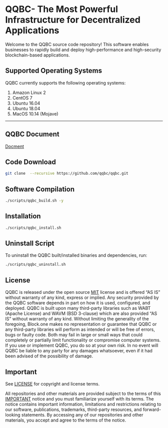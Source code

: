 
# QQBC- The Most Powerful Infrastructure for Decentralized Applications


Welcome to the QQBC source code repository! This software enables businesses to rapidly build and deploy high-performance and high-security blockchain-based applications.


## Supported Operating Systems

QQBC currently supports the following operating systems:  

1. Amazon Linux 2
2. CentOS 7
3. Ubuntu 16.04
4. Ubuntu 18.04
5. MacOS 10.14 (Mojave)

---
## QQBC Document
[Docment](./docs/index.md)
## Code Download
```sh
git clone  --recursive https://github.com/qqbc/qqbc.git
```

## Software Compilation
```sh
./scripts/qqbc_build.sh -y
```

## Installation
```sh
./scripts/qqbc_install.sh
```


## Uninstall Script
To uninstall the QQBC built/installed binaries and dependencies, run:
```sh
./scripts/qqbc_uninstall.sh
```


## License

QQBC is released under the open source [MIT](./LICENSE) license and is offered “AS IS” without warranty of any kind, express or implied. Any security provided by the QQBC software depends in part on how it is used, configured, and deployed. QQBC is built upon many third-party libraries such as WABT (Apache License) and WAVM (BSD 3-clause) which are also provided “AS IS” without warranty of any kind. Without limiting the generality of the foregoing, Block.one makes no representation or guarantee that QQBC or any third-party libraries will perform as intended or will be free of errors, bugs or faulty code. Both may fail in large or small ways that could completely or partially limit functionality or compromise computer systems. If you use or implement QQBC, you do so at your own risk. In no event will QQBC  be liable to any party for any damages whatsoever, even if it had been advised of the possibility of damage.  

## Important

See [LICENSE](./LICENSE) for copyright and license terms.

All repositories and other materials are provided subject to the terms of this [IMPORTANT](./IMPORTANT.md) notice and you must familiarize yourself with its terms.  The notice contains important information, limitations and restrictions relating to our software, publications, trademarks, third-party resources, and forward-looking statements.  By accessing any of our repositories and other materials, you accept and agree to the terms of the notice.

